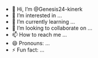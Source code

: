 - 👋 Hi, I’m @Genesis24-kinerk
- 👀 I’m interested in ...
- 🌱 I’m currently learning ...
- 💞️ I’m looking to collaborate on ...
- 📫 How to reach me ...
- 😄 Pronouns: ...
- ⚡ Fun fact: ...

<!---
Genesis24-kinerk/Genesis24-kinerk is a ✨ special ✨ repository because its `README.md` (this file) appears on your GitHub profile.
You can click the Preview link to take a look at your changes.
--->
